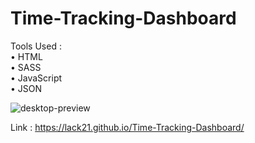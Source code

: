 # Time-Tracking-Dashboard

Tools Used :   
  • HTML  
  • SASS  
  • JavaScript  
  • JSON  
  
![desktop-preview](https://user-images.githubusercontent.com/100687592/235312020-016c3c36-f10f-4496-83b4-5bb00598cbaf.jpg)

Link : https://lack21.github.io/Time-Tracking-Dashboard/
